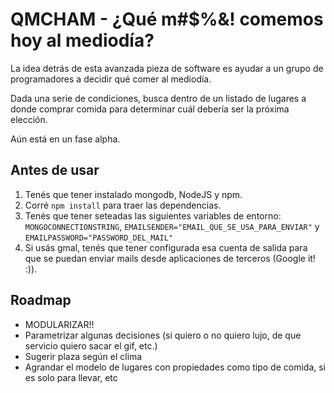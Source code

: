 # QMCHAM - ¿Qué m#$%&! comemos hoy al mediodía?

La idea detrás de esta avanzada pieza de software es ayudar a un grupo de programadores a decidir qué comer al mediodía.

Dada una serie de condiciones, busca dentro de un listado de lugares a donde comprar comida para determinar cuál debería ser la próxima elección.

Aún está en un fase alpha.

## Antes de usar
1. Tenés que tener instalado mongodb, NodeJS y npm.
2. Corré `npm install` para traer las dependencias.
3. Tenés que tener seteadas las siguientes variables de entorno: `MONGOCONNECTIONSTRING`, `EMAILSENDER="EMAIL_QUE_SE_USA_PARA_ENVIAR"` y `EMAILPASSWORD="PASSWORD_DEL_MAIL"`
4. Si usás gmal, tenés que tener configurada esa cuenta de salida para que se puedan enviar mails desde aplicaciones de terceros (Google it! :)).

## Roadmap
* MODULARIZAR!!
* Parametrizar algunas decisiones (si quiero o no quiero lujo, de que servicio quiero sacar el gif, etc.)
* Sugerir plaza según el clima
* Agrandar el modelo de lugares con propiedades como tipo de comida, si es solo para llevar, etc
